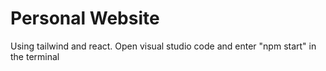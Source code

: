 # Personal Website
 Using tailwind and react. Open visual studio code and enter "npm start" in the terminal
